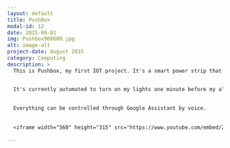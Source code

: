 ```yaml
---
layout: default
title: PushBox
modal-id: 12
date: 2015-08-01
img: Pushbox900600.jpg
alt: image-alt
project-date: August 2015
category: Computing
description: >
  This is Pushbox, my first IOT project. It's a smart power strip that's controlled by an Android app, Android Wear, and a website. It uses NodeJS and tunnels outward to a management server so there is no router reconfiguration required. Response times from a click in the app to the relay actuation are about 40ms. 


  It's currently automated to turn on my lights one minute before my alarms go off, so I can wake up naturally. It also automatically turns off my lights, fan, and electronic candle when I leave, and turns on an air purifier. When I get home, the air purifier is turned off and the lights turn on. 
  
  
  Everything can be controlled through Google Assistant by voice. 
  
  
  <iframe width="560" height="315" src="https://www.youtube.com/embed/ZQNfP6zDGd4" frameborder="0" allow="autoplay; encrypted-media" allowfullscreen></iframe>
  
---
```

